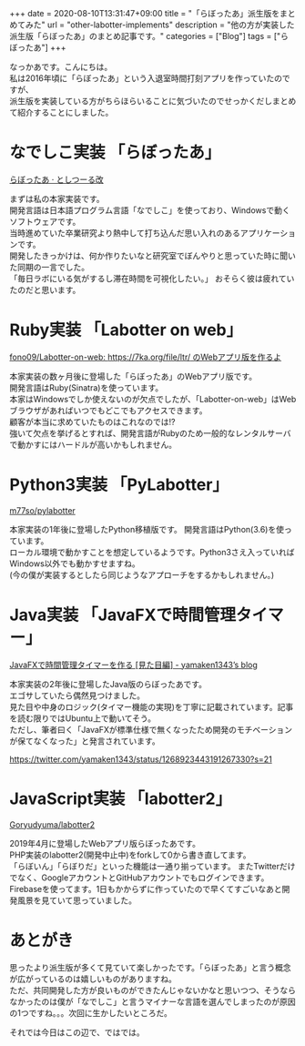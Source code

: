 +++ 
date = 2020-08-10T13:31:47+09:00
title = "「らぼったあ」派生版をまとめてみた"
url = "other-labotter-implements"
description = "他の方が実装した派生版「らぼったあ」のまとめ記事です。"
categories = ["Blog"]
tags = ["らぼったあ"]
+++

なっかあです。こんにちは。    
私は2016年頃に「らぼったあ」という入退室時間打刻アプリを作っていたのですが、  
派生版を実装している方がちらほらいることに気づいたのでせっかくだしまとめて紹介することにしました。

# なでしこ実装 「らぼったあ」

[らぼったあ · としつーる改](https://7ka.org/software/labotter/)

まずは私の本家実装です。  
開発言語は日本語プログラム言語「なでしこ」を使っており、Windowsで動くソフトウェアです。  
当時進めていた卒業研究より熱中して打ち込んだ思い入れのあるアプリケーションです。  
開発したきっかけは、何か作りたいなと研究室でぼんやりと思っていた時に聞いた同期の一言でした。  
「毎日ラボにいる気がするし滞在時間を可視化したい。」 おそらく彼は疲れていたのだと思います。

# Ruby実装 「Labotter on web」

[fono09/Labotter-on-web: https://7ka.org/file/ltr/ のWebアプリ版を作るよ](https://github.com/fono09/Labotter-on-web)

本家実装の数ヶ月後に登場した「らぼったあ」のWebアプリ版です。  
開発言語はRuby(Sinatra)を使っています。  
本家はWindowsでしか使えないのが欠点でしたが、「Labotter-on-web」はWebブラウザがあればいつでもどこでもアクセスできます。  
顧客が本当に求めていたものはこれなのでは!?  
強いて欠点を挙げるとすれば、開発言語がRubyのため一般的なレンタルサーバで動かすにはハードルが高いかもしれません。

# Python3実装 「PyLabotter」

[m77so/pylabotter](https://github.com/m77so/pylabotter)

本家実装の1年後に登場したPython移植版です。
開発言語はPython(3.6)を使っています。  
ローカル環境で動かすことを想定しているようです。Python3さえ入っていればWindows以外でも動かすせますね。  
(今の僕が実装するとしたら同じようなアプローチをするかもしれません。)

# Java実装 「JavaFXで時間管理タイマー」

[JavaFXで時間管理タイマーを作る [見た目編] - yamaken1343’s blog](https://yamaken1343.hatenablog.jp/entry/2018/04/12/121947)

本家実装の2年後に登場したJava版のらぼったあです。  
エゴサしていたら偶然見つけました。  
見た目や中身のロジック(タイマー機能の実現)を丁寧に記載されています。記事を読む限りではUbuntu上で動いてそう。  
ただし、筆者曰く「JavaFXが標準仕様で無くなったため開発のモチベーションが保てなくなった」と発言されています。

https://twitter.com/yamaken1343/status/1268923443191267330?s=21

# JavaScript実装 「labotter2」

[Goryudyuma/labotter2](https://github.com/Goryudyuma/labotter2)

2019年4月に登場したWebアプリ版らぼったあです。  
PHP実装のlabotter2(開発中止中)をforkして0から書き直してます。  
「らぼいん」「らぼりだ」といった機能は一通り揃っています。
またTwitterだけでなく、GoogleアカウントとGitHubアカウントでもログインできます。  
Firebaseを使ってます。1日もかからずに作っていたので早くてすごいなあと開発風景を見ていて思っていました。

# あとがき

思ったより派生版が多くて見ていて楽しかったです。「らぼったあ」と言う概念が広がっているのは嬉しいものがありますね。  
ただ、共同開発した方が良いものができたんじゃないかなと思いつつ、そうならなかったのは僕が「なでしこ」と言うマイナーな言語を選んでしまったのが原因の1つですね。。。次回に生かしたいところだ。  

それでは今日はこの辺で、ではでは。

